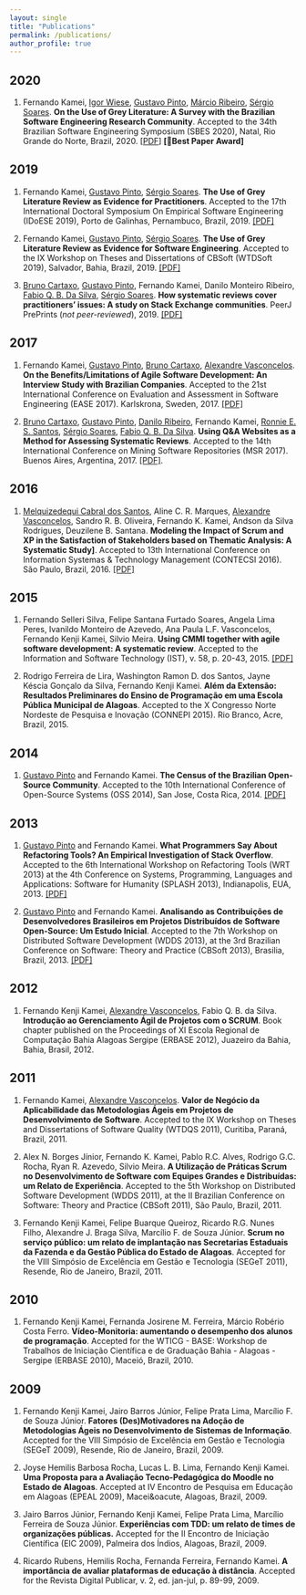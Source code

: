 ```yaml
---
layout: single
title: "Publications"
permalink: /publications/
author_profile: true
---
```


## 2020
1. Fernando Kamei, [Igor Wiese](http://igorwiese.com), [Gustavo Pinto](http://gustavopinto.org), [M&aacute;rcio Ribeiro](https://sites.google.com/a/ic.ufal.br/marcio/), [S&eacute;rgio Soares](http://www.cin.ufpe.br/~scbs/). **On the Use of Grey Literature: A Survey with the Brazilian Software Engineering Research Community**. Accepted to the 34th Brazilian Software Engineering Symposium (SBES 2020), Natal, Rio Grande do Norte, Brazil, 2020. [[PDF](https://github.com/fkenjikamei/fkenjikamei.github.io/raw/master/files/sbes2020-preprint.pdf)] **[🥇Best Paper Award]**

## 2019
1. Fernando Kamei, [Gustavo Pinto](http://gustavopinto.org), [S&eacute;rgio Soares](http://www.cin.ufpe.br/~scbs/). **The Use of Grey Literature Review as Evidence for Practitioners**. Accepted to the 17th International Doctoral Symposium On Empirical Software Engineering (IDoESE 2019), Porto de Galinhas, Pernambuco, Brazil, 2019. [[PDF]](https://dl.acm.org/doi/10.1145/3356773.3356797)

2. Fernando Kamei, [Gustavo Pinto](http://gustavopinto.org), [S&eacute;rgio Soares](http://www.cin.ufpe.br/~scbs/). **The Use of Grey Literature Review as Evidence for Software Engineering**. Accepted to the IX Workshop on Theses and Dissertations of CBSoft (WTDSoft 2019), Salvador, Bahia, Brazil, 2019. [[PDF]](https://sol.sbc.org.br/index.php/cbsoft_estendido/article/view/7656)

3. [Bruno Cartaxo](http://brunocartaxo.com), [Gustavo Pinto](http://gustavopinto.org), Fernando Kamei, Danilo Monteiro Ribeiro, [Fabio Q. B. Da Silva](http://lattes.cnpq.br/6381755382123529), [S&eacute;rgio Soares](http://www.cin.ufpe.br/~scbs/). **How systematic reviews cover practitioners’ issues: A study on Stack Exchange communities**. PeerJ PrePrints (*not peer-reviewed*), 2019. [[PDF]](https://peerj.com/preprints/27610v1/)


## 2017
1. Fernando Kamei, [Gustavo Pinto](http://gustavopinto.org), [Bruno Cartaxo](http://brunocartaxo.com/), [Alexandre Vasconcelos](http://cin.ufpe.br/~amlv/). **On the Benefits/Limitations of Agile Software Development: An Interview Study with Brazilian Companies**. Accepted to the 21st International Conference on Evaluation and Assessment in Software Engineering (EASE 2017). Karlskrona, Sweden, 2017. [[PDF]](https://dl.acm.org/doi/10.1145/3084226.3084278)

2. [Bruno Cartaxo](http://brunocartaxo.com/), [Gustavo Pinto](http://gustavopinto.org), [Danilo Ribeiro](http://lattes.cnpq.br/9054177799378154), Fernando Kamei, [Ronnie E. S. Santos](http://lattes.cnpq.br/7740410814678720), [S&eacute;rgio Soares](http://www.cin.ufpe.br/~scbs/), [Fabio Q. B. Da Silva](http://lattes.cnpq.br/6381755382123529). **Using Q&A Websites as a Method for Assessing Systematic Reviews**. Accepted to the 14th International Conference on Mining Software Repositories (MSR 2017). Buenos Aires, Argentina, 2017. [[PDF]](https://github.com/fkenjikamei/fkenjikamei.github.io/raw/master/files/msr2017-preprint).


## 2016
1. [Melquizedequi Cabral dos Santos](http://lattes.cnpq.br/6821572264951451), Aline C. R. Marques, [Alexandre Vasconcelos](http://cin.ufpe.br/~amlv/), Sandro R. B. Oliveira, Fernando K. Kamei, Andson da Silva Rodrigues, Deuzilene B. Santana. **Modeling the Impact of Scrum and XP in the Satisfaction of Stakeholders based on Thematic Analysis: A Systematic Study]**. Accepted to 13th International Conference on Information Systemas & Technology Management (CONTECSI 2016). S&atilde;o Paulo, Brazil, 2016. [[PDF]]((http://www.contecsi.tecsi.org/index.php/contecsi/13CONTECSI/paper/view/3904))


## 2015
1. Fernando Selleri Silva, Felipe Santana Furtado Soares, Angela Lima Peres, Ivanildo Monteiro de Azevedo, Ana Paula L.F. Vasconcelos, Fernando Kenji Kamei, Silvio Meira. **Using CMMI together with agile software development: A systematic review**. Accepted to the Information and Software Technology (IST), v. 58, p. 20-43, 2015. [[PDF]](https://www.sciencedirect.com/science/article/abs/pii/S0950584914002110)

2. Rodrigo Ferreira de Lira, Washington Ramon D. dos Santos, Jayne K&eacute;scia Gon&ccedil;alo da Silva, Fernando Kenji Kamei. **Al&eacute;m da Extens&atilde;o: Resultados Preliminares do Ensino de Programa&ccedil;&atilde;o em uma Escola P&uacute;blica Municipal de Alagoas**. Accepted to the X Congresso Norte Nordeste de Pesquisa e Inovação (CONNEPI 2015). Rio Branco, Acre, Brazil, 2015.


## 2014
1. [Gustavo Pinto](http://gustavopinto.org) and Fernando Kamei. **The Census of the Brazilian Open-Source Community**. Accepted to the 10th International Conference of Open-Source Systems (OSS 2014), San Jose, Costa Rica, 2014. [[PDF]](https://link.springer.com/chapter/10.1007/978-3-642-55128-4_30)


## 2013
1. [Gustavo Pinto](http://gustavopinto.org) and Fernando Kamei. **What Programmers Say About Refactoring Tools? An Empirical Investigation of Stack Overflow**. Accepted to the 6th International Workshop on Refactoring Tools (WRT 2013) at the 4th Conference on Systems, Programming, Languages and Applications: Software for Humanity (SPLASH 2013), Indianapolis, EUA, 2013. [[PDF]](http://gustavopinto.github.io/lost+found/wrt2013.pdf)

2. [Gustavo Pinto](http://gustavopinto.org) and Fernando Kamei. **Analisando as Contribui&ccedil;&otilde;es de Desenvolvedores Brasileiros em Projetos Distribu&iacute;dos de Software Open-Source: Um Estudo Inicial**. Accepted to the 7th Workshop on Distributed Software Development (WDDS 2013), at the 3rd Brazilian Conference on Software: Theory and Practice (CBSoft 2013), Brasilia, Brazil, 2013. [[PDF]](http://gustavopinto.github.io/lost+found/wdds2013.pdf)


## 2012
1. Fernando Kenji Kamei, [Alexandre Vasconcelos](http://cin.ufpe.br/~amlv/), Fabio Q. B. da Silva. **Introdução ao Gerenciamento &Aacute;gil de Projetos com o SCRUM**. Book chapter published on the Proceedings of XI Escola Regional de Computação Bahia Alagoas Sergipe (ERBASE 2012), Juazeiro da Bahia, Bahia, Brasil, 2012.


## 2011
1. Fernando Kamei, [Alexandre Vasconcelos](http://cin.ufpe.br/~amlv/). **Valor de Neg&oacute;cio da Aplicabilidade das Metodologias &Aacute;geis em Projetos de Desenvolvimento de Software**. Accepted to the IX Workshop on Theses and Dissertations of Software Quality (WTDQS 2011), Curitiba, Paran&aacute;, Brazil, 2011.

2. Alex N. Borges J&iacute;nior, Fernando K. Kamei, Pablo R.C. Alves, Rodrigo G.C. Rocha, Ryan R. Azevedo, Silvio Meira. **A Utiliza&ccedil;&atilde;o de Pr&aacute;ticas Scrum no Desenvolvimento de Software com Equipes Grandes e Distribu&iacute;das: um Relato de Experi&ecirc;ncia**. Accepted to the 5th Workshop on Distributed Software Development (WDDS 2011), at the II Brazilian Conference on Software: Theory and Practice (CBSoft 2011), S&atilde;o Paulo, Brazil, 2011.

3. Fernando Kenji Kamei, Felipe Buarque Queiroz, Ricardo R.G. Nunes Filho, Alexandre J. Braga Silva, Marc&iacute;lio F. de Souza J&uacute;nior. **Scrum no servi&ccedil;o p&uacute;blico: um relato de implanta&ccedil;&atilde;o nas Secretarias Estaduais da Fazenda e da Gest&atilde;o P&uacute;blica do Estado de Alagoas**. Accepted for the VIII Simp&oacute;sio de Excel&ecirc;ncia em Gest&atilde;o e Tecnologia (SEGeT 2011), Resende, Rio de Janeiro, Brazil, 2011.


## 2010
1. Fernando Kenji Kamei, Fernanda Josirene M. Ferreira, M&aacute;rcio Rob&eacute;rio Costa Ferro. **V&iacute;deo-Monitoria: aumentando o desempenho dos alunos de programa&ccedil;&atilde;o**. Accepted for the WTICG - BASE: Workshop de Trabalhos de Inicia&ccedil;&atilde;o Cient&iacute;fica e de Gradua&ccedil;&atilde;o Bahia - Alagoas - Sergipe (ERBASE 2010), Macei&oacute;, Brazil, 2010.


## 2009
1. Fernando Kenji Kamei, Jairo Barros J&uacute;nior, Felipe Prata Lima, Marc&iacute;lio F. de Souza J&uacute;nior. **Fatores (Des)Motivadores na Ado&ccedil;&atilde;o de Metodologias &Aacute;geis no Desenvolvimento de Sistemas de Informa&ccedil;&atilde;o**. Accepted for the VIII Simp&oacute;sio de Excel&ecirc;ncia em Gest&atilde;o e Tecnologia (SEGeT 2009), Resende, Rio de Janeiro, Brazil, 2009.

2. Joyse Hemilis Barbosa Rocha, Lucas L. B. Lima, Fernando Kenji Kamei. **Uma Proposta para a Avalia&ccedil;&atilde;o Tecno-Pedag&oacute;gica do Moodle no Estado de Alagoas**. Accepted at IV Encontro de Pesquisa em Educa&ccedil;&atilde;o em Alagoas (EPEAL 2009), Macei&oacute, Alagoas, Brazil, 2009.

3. Jairo Barros J&uacute;nior, Fernando Kenji Kamei, Felipe Prata Lima, Marc&iacute;lio Ferreira de Souza J&uacute;nior. **Experi&ecirc;ncias com TDD: um relato de times de organiza&ccedil;&otilde;es p&uacute;blicas.** Accepted for the II Encontro de Inicia&ccedil;&atilde;o Cient&iacute;fica (EIC 2009), Palmeira dos &Iacute;ndios, Alagoas, Brazil, 2009. 

4. Ricardo Rubens, Hemilis Rocha, Fernanda Ferreira, Fernando Kamei. **A import&acirc;ncia de avaliar plataformas de educa&ccedil;&atilde;o &agrave; dist&acirc;ncia**. Accepted for the Revista Digital Publicar, v. 2, ed. jan-jul, p. 89-99, 2009. 

